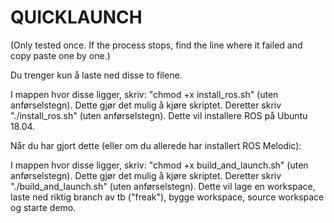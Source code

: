 # QUICKLAUNCH
(Only tested once. If the process stops, find the line where it failed and copy paste one by one.)

Du trenger kun å laste ned disse to filene.

I mappen hvor disse ligger, skriv: "chmod +x install_ros.sh" (uten anførselstegn). Dette gjør det mulig å kjøre skriptet. 
Deretter skriv "./install_ros.sh" (uten anførselstegn). Dette vil installere ROS på Ubuntu 18.04. 

Når du har gjort dette (eller om du allerede har installert ROS Melodic): 

I mappen hvor disse ligger, skriv: "chmod +x build_and_launch.sh" (uten anførselstegn). Dette gjør det mulig å kjøre skriptet. 
Deretter skriv "./build_and_launch.sh" (uten anførselstegn). Dette vil lage en workspace, laste ned riktig branch av tb ("freak"), bygge workspace, source workspace og starte demo. 
